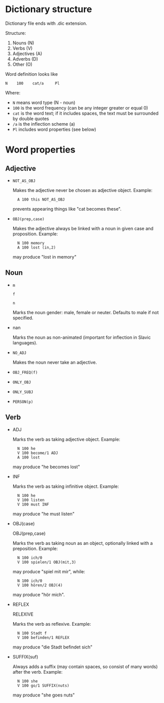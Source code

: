Dictionary structure
====================

Dictionary file ends with .dic extension.

Structure:

1. Nouns (N)
2. Verbs (V)
3. Adjectives (A)
4. Adverbs (D)
5. Other (O)

Word definition looks like

    N    100    cat/a     Pl

Where:

* `N` means word type (N - noun)
* `100` is the word frequency (can be any integer greater or equal 0)
* `cat` is the word text; if it includes spaces, the text must be surrounded by double quotes
* `/a` is the inflection scheme (a)
* `Pl` includes word properties (see below)

Word properties
==============

Adjective
-----------

* `NOT_AS_OBJ`

  Makes the adjective never be chosen as adjective object. Example:

        A 100 this NOT_AS_OBJ

  prevents appearing things like "cat becomes these".

* `OBJ(prep,case)`

  Makes the adjective always be linked with a noun in given case and proposition. Example:

        N 100 memory
        A 100 lost (in,2)

  may produce "lost in memory"

Noun
----

* `m`

  `f`

  `n`

  Marks the noun gender: male, female or neuter. Defaults to male if not specified.

* nan

  Marks the noun as non-animated (important for inflection in Slavic languages).

* `NO_ADJ`

  Makes the noun never take an adjective.

* `OBJ_FREQ(f)`

* `ONLY_OBJ`

* `ONLY_SUBJ`

* `PERSON(p)`

Verb
----

* ADJ

  Marks the verb as taking adjective object. Example:

        N 100 he
        V 100 become/1 ADJ
        A 100 lost

  may produce "he becomes lost"

* INF

  Marks the verb as taking infinitive object. Example:

        N 100 he
        V 100 listen
        V 100 must INF

  may produce "he must listen"

* OBJ(case)

  OBJ(prep,case)

  Marks the verb as taking noun as an object, optionally linked with a preposition. Example:

        N 100 ich/0
        V 100 spielen/1 OBJ(mit,3)

  may produce "spiel mit mir", while:

        N 100 ich/0
        V 100 hören/2 OBJ(4)

  may produce "hör mich".

* REFLEX

  RELEXIVE

  Marks the verb as reflexive. Example:

        N 100 Stadt f
        V 100 befinden/1 REFLEX

  may produce "die Stadt befindet sich"

* SUFFIX(suf)

  Always adds a suffix (may contain spaces, so consist of many words) after the verb. Example:

        N 100 she
        V 100 go/1 SUFFIX(nuts)

  may produce "she goes nuts"
